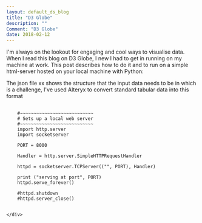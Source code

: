 ```yaml
---
layout: default_ds_blog
title: "D3 Globe"
description: ""
Comment: "D3 Globe"
date: 2018-02-12
---
```


<div id="wrapper">
	<div id="blog-page" class="blogcontainer">


I'm always on the lookout for engaging and cool ways to visualise data. When I read this blog on D3 Globe, I new I had to get in running on my machine at work. This post 
describes how to do it and to run on a simple html-server hosted on your local machine with Python:

The json file xx shows the structure that the input data needs to be in which is a challenge, I've used Alteryx to convert standard tabular data into this format 

<pre>
	<code class="python">
	#~~~~~~~~~~~~~~~~~~~~~~~~~~~
	# Sets up a local web server
	#~~~~~~~~~~~~~~~~~~~~~~~~~~~
	import http.server
	import socketserver

	PORT = 8000

	Handler = http.server.SimpleHTTPRequestHandler

	httpd = socketserver.TCPServer(("", PORT), Handler)

	print ("serving at port", PORT)
	httpd.serve_forever()

	#httpd.shutdown
	#httpd.server_close()
	</code>
</pre>

	</div>
</div>